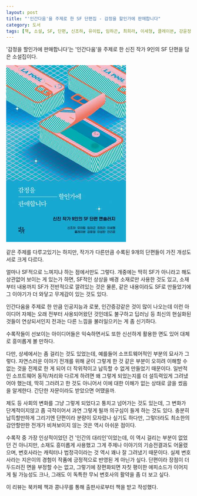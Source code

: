 ```yaml
---
layout: post
title: "'인간다움'을 주제로 한 SF 단편집 - 감정을 할인가에 판매합니다"
category: 도서
tags: [책, 소설, SF, 단편, 신조하, 유이립, 임하곤, 최희라, 이세형, 클레이븐, 강윤정, 이성탄, 안리준, 자음과모음, 네오픽션, 네오픽션 ON, 북카페 책과 콩나무, 서평]
---
```


'감정을 할인가에 판매합니다'는
'인간다움'을 주제로 한 신진 작가 9인의 SF 단편을 담은 소설집이다.

![표지](/images/book/emotions-on-sale-book-h480.jpg)

같은 주제를 다루고있기는 하지만,
작가가 다른만큼 수록된 9개의 단편들이 가진 개성도 서로 크게 다르다.

얼마나 SF적으로 느껴지냐 하는 점에서만도 그렇다.
개중에는 딱히 SF가 아니라고 해도 상관없어 보이는 게 있는가 하면,
SF적인 상상을 배경 소재로만 사용한 것도 있고,
소재부터 내용까지 SF가 전반적으로 깔려있는 것은 물론,
같은 내용이라도 SF로 만들었기에 그 이야기가 더 와닿고 무게감이 있는 것도 있다.

인간다움을 주제로 한 만큼 인공지능과 로봇, 인간증강같은 것이 많이 나오는데
이런 아이디어 자체는 오래 전부터 사용되어왔던 것인데도 불구하고
딥러닝 등 최신의 현실화된 것들이 연상되서인지
전과는 다른 느낌을 불러일으키는 게 좀 신기하다.

수록작들이 선보이는 아이디어들은
익숙하면서도 또한 신선하게 활용한 면도 있어
대체로 흥미롭게 볼 만하다.

다만, 상세에서는 좀 걸리는 것도 있었는데,
예를들어 소프트웨어적인 부분의 묘사가 그렇다.
자연스러운 이야기 전개를 위해 굳이 그렇게 한 것 같은 부분이
오히려 이해할 수 없는 것을 전제로 한 게 되어 더 작위적이고 납득할 수 없게 만들었기 때문이다.
일반적인 소프트웨어 동작/처리와 다르게 하려면 왜 그렇게 되었는지를 더 설득력있게 그려냈어야 했는데,
딱히 그러려고 한 것도 아니어서 이에 대한 이해가 없는 상태로 글을 썼음을 알게한다.
간단한 자문이라도 받았으면 어땠을까.

제도 등 사회의 변화를 그냥 그렇게 되었다고 퉁치고 넘어가는 것도 있는데,
그 변화가 단계적이지않고 좀 극적이어서
과연 그렇게 될까 의구심이 들게 하는 것도 있다.
충분히 납득할만하게 그리기엔 단편이라 분량이 모자랐나 싶기도 하다만,
그렇더라도 최소한의 감안할만한 전개가 비쳐보이지 않는 것은 역시 아쉬운 점이다.

수록작 중 가장 인상적이었던 건 '인간의 대리인'이었는데,
이 역시 걸리는 부분이 없었던 건 아니지만,
소재도 흥미롭게 사용했고
그게 주제나 이야기의 기승전결과도 어울렸으며,
변호사라는 캐릭터나 법정극이라는 것 역시 꽤나 잘 그려냈기 때문이다.
실제 변호사라는 지은이의 경험이 작품에 긍정적으로 반영된 게 아닌가 싶다.
단편이라 장점이 더 두드러진 면을 부정할 수는 없고,
그렇기에 장편화되면 자칫 평이한 에피소드가 이어지게 될 가능성도 크나,
그래도 이 독특한 무뇌 변호사의 활약을 좀 더 보고 싶다.



<div class="im im-info">
이 리뷰는 북카페 책과 콩나무를 통해 출판사로부터 책을 받고 작성했다.
</div>

